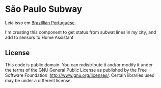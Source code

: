 # São Paulo Subway

Leia isso em [Brazillian Portuguese](README-ptbr.md).

I'm creating this component to get status from subwat lines in my city, and add to sensors to Home Assistant

## License
This code is public domain. You can redistribute it and/or modify it under the terms of the GNU General Public License as published by the Free Software Foundation. http://www.gnu.org/licenses/. Certain libraries used may be under a different license.
